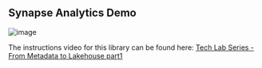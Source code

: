 ## Synapse Analytics Demo
![image](https://github.com/Andreas-bersgtedt/Metdata2Lakehouse/assets/68328670/0535772e-0193-48f4-bf9d-58c30349940c)

The instructions video for this library can be found here:
[Tech Lab Series - From Metadata to Lakehouse part1](https://youtu.be/EU-ngvkZwdc) 
